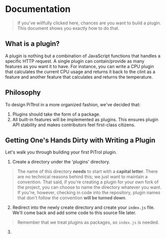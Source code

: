 # Documentation

> If you've willfully clicked here, chances are you want to build a plugin. This document shows you exactly how to do that.

## What is a plugin?
A plugin is nothing but a combination of JavaScript functions that handles a specific HTTP request. A single plugin can contain/provide as many features as you want it to have. For instance, you can write a CPU plugin that calculates the current CPU usage and returns it back to the clint as a feature and another feature that calculates and returns the temperature.

## Philosophy
To design PiTtrol in a more organized fashion, we've decided that:
1. Plugins should take the form of a package.
2. All built-in features will be implemented as plugins. This ensures plugin API stability and makes contributors feel first-class citizens.

## Getting One's Hands Dirty with Writing a Plugin
Let's walk you through building your first PiTrol plugin.

1. Create a directory under the 'plugins' directory.

  > The name of this directory <b>needs</b> to start with a <b>capital letter</b>. There are no technical reasons behind this; we just want to maintain a convention. That said, if you're creating a plugin for your own fork of the project, you can choose to name the directory whatever you want. If you're, however, checking in code into the repository, plugin names that don't follow the convention <b>will be turned down</b>.

2. Redirect into the newly create directory and create your `index.js` file. We'll come back and add some code to this source file later.

> Remember that we treat plugins as packages, so `index.js` is needed.

3. 
